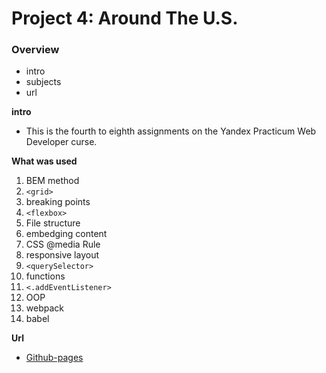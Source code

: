 # Project 4: Around The U.S.

### Overview

- intro
- subjects
- url

**intro**

- This is the fourth to eighth assignments on the Yandex Practicum Web Developer curse.

**What was used**

1. BEM method
2. `<grid>`
3. breaking points
4. `<flexbox>`
5. File structure
6. embedging content
7. CSS @media Rule
8. responsive layout
9. `<querySelector>`
10. functions
11. `<.addEventListener>`
12. OOP
13. webpack
14. babel

**Url**

- [Github-pages](https://carolina-toren.github.io/web_project_4/)
